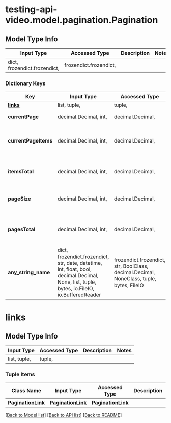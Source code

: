 # testing-api-video.model.pagination.Pagination

## Model Type Info
Input Type | Accessed Type | Description | Notes
------------ | ------------- | ------------- | -------------
dict, frozendict.frozendict,  | frozendict.frozendict,  |  | 

### Dictionary Keys
Key | Input Type | Accessed Type | Description | Notes
------------ | ------------- | ------------- | ------------- | -------------
**[links](#links)** | list, tuple,  | tuple,  |  | 
**currentPage** | decimal.Decimal, int,  | decimal.Decimal,  | The current page index. | [optional] 
**currentPageItems** | decimal.Decimal, int,  | decimal.Decimal,  | The number of items on the current page. | [optional] 
**itemsTotal** | decimal.Decimal, int,  | decimal.Decimal,  | Total number of items that exist. | [optional] 
**pageSize** | decimal.Decimal, int,  | decimal.Decimal,  | Maximum number of item per page. | [optional] 
**pagesTotal** | decimal.Decimal, int,  | decimal.Decimal,  | Number of items listed in the current page. | [optional] 
**any_string_name** | dict, frozendict.frozendict, str, date, datetime, int, float, bool, decimal.Decimal, None, list, tuple, bytes, io.FileIO, io.BufferedReader | frozendict.frozendict, str, BoolClass, decimal.Decimal, NoneClass, tuple, bytes, FileIO | any string name can be used but the value must be the correct type | [optional]

# links

## Model Type Info
Input Type | Accessed Type | Description | Notes
------------ | ------------- | ------------- | -------------
list, tuple,  | tuple,  |  | 

### Tuple Items
Class Name | Input Type | Accessed Type | Description | Notes
------------- | ------------- | ------------- | ------------- | -------------
[**PaginationLink**](PaginationLink.md) | [**PaginationLink**](PaginationLink.md) | [**PaginationLink**](PaginationLink.md) |  | 

[[Back to Model list]](../../README.md#documentation-for-models) [[Back to API list]](../../README.md#documentation-for-api-endpoints) [[Back to README]](../../README.md)


